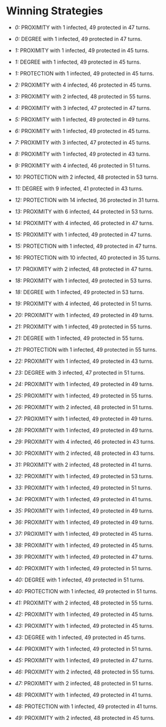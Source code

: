 # Winning Strategies

* _0:_ PROXIMITY with 1 infected, 49 protected in 47 turns.


* _0:_ DEGREE with 1 infected, 49 protected in 47 turns.


* _1:_ PROXIMITY with 1 infected, 49 protected in 45 turns.


* _1:_ DEGREE with 1 infected, 49 protected in 45 turns.


* _1:_ PROTECTION with 1 infected, 49 protected in 45 turns.


* _2:_ PROXIMITY with 4 infected, 46 protected in 45 turns.


* _3:_ PROXIMITY with 2 infected, 48 protected in 55 turns.


* _4:_ PROXIMITY with 3 infected, 47 protected in 47 turns.


* _5:_ PROXIMITY with 1 infected, 49 protected in 49 turns.


* _6:_ PROXIMITY with 1 infected, 49 protected in 45 turns.


* _7:_ PROXIMITY with 3 infected, 47 protected in 45 turns.


* _8:_ PROXIMITY with 1 infected, 49 protected in 43 turns.


* _9:_ PROXIMITY with 4 infected, 46 protected in 51 turns.


* _10:_ PROTECTION with 2 infected, 48 protected in 53 turns.


* _11:_ DEGREE with 9 infected, 41 protected in 43 turns.


* _12:_ PROTECTION with 14 infected, 36 protected in 31 turns.


* _13:_ PROXIMITY with 6 infected, 44 protected in 53 turns.


* _14:_ PROXIMITY with 4 infected, 46 protected in 47 turns.


* _15:_ PROXIMITY with 1 infected, 49 protected in 47 turns.


* _15:_ PROTECTION with 1 infected, 49 protected in 47 turns.


* _16:_ PROTECTION with 10 infected, 40 protected in 35 turns.


* _17:_ PROXIMITY with 2 infected, 48 protected in 47 turns.


* _18:_ PROXIMITY with 1 infected, 49 protected in 53 turns.


* _18:_ DEGREE with 1 infected, 49 protected in 53 turns.


* _19:_ PROXIMITY with 4 infected, 46 protected in 51 turns.


* _20:_ PROXIMITY with 1 infected, 49 protected in 49 turns.


* _21:_ PROXIMITY with 1 infected, 49 protected in 55 turns.


* _21:_ DEGREE with 1 infected, 49 protected in 55 turns.


* _21:_ PROTECTION with 1 infected, 49 protected in 55 turns.


* _22:_ PROXIMITY with 1 infected, 49 protected in 43 turns.


* _23:_ DEGREE with 3 infected, 47 protected in 51 turns.


* _24:_ PROXIMITY with 1 infected, 49 protected in 49 turns.


* _25:_ PROXIMITY with 1 infected, 49 protected in 55 turns.


* _26:_ PROXIMITY with 2 infected, 48 protected in 51 turns.


* _27:_ PROXIMITY with 1 infected, 49 protected in 49 turns.


* _28:_ PROXIMITY with 1 infected, 49 protected in 49 turns.


* _29:_ PROXIMITY with 4 infected, 46 protected in 43 turns.


* _30:_ PROXIMITY with 2 infected, 48 protected in 43 turns.


* _31:_ PROXIMITY with 2 infected, 48 protected in 41 turns.


* _32:_ PROXIMITY with 1 infected, 49 protected in 53 turns.


* _33:_ PROXIMITY with 1 infected, 49 protected in 51 turns.


* _34:_ PROXIMITY with 1 infected, 49 protected in 41 turns.


* _35:_ PROXIMITY with 1 infected, 49 protected in 49 turns.


* _36:_ PROXIMITY with 1 infected, 49 protected in 49 turns.


* _37:_ PROXIMITY with 1 infected, 49 protected in 45 turns.


* _38:_ PROXIMITY with 1 infected, 49 protected in 45 turns.


* _39:_ PROXIMITY with 1 infected, 49 protected in 47 turns.


* _40:_ PROXIMITY with 1 infected, 49 protected in 51 turns.


* _40:_ DEGREE with 1 infected, 49 protected in 51 turns.


* _40:_ PROTECTION with 1 infected, 49 protected in 51 turns.


* _41:_ PROXIMITY with 2 infected, 48 protected in 55 turns.


* _42:_ PROXIMITY with 1 infected, 49 protected in 45 turns.


* _43:_ PROXIMITY with 1 infected, 49 protected in 45 turns.


* _43:_ DEGREE with 1 infected, 49 protected in 45 turns.


* _44:_ PROXIMITY with 1 infected, 49 protected in 51 turns.


* _45:_ PROXIMITY with 1 infected, 49 protected in 47 turns.


* _46:_ PROXIMITY with 2 infected, 48 protected in 55 turns.


* _47:_ PROXIMITY with 2 infected, 48 protected in 51 turns.


* _48:_ PROXIMITY with 1 infected, 49 protected in 41 turns.


* _48:_ PROTECTION with 1 infected, 49 protected in 41 turns.


* _49:_ PROXIMITY with 2 infected, 48 protected in 45 turns.


